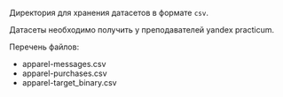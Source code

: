 Директория для хранения датасетов в формате ``csv``.

Датасеты необходимо получить у преподавателей yandex practicum.

Перечень файлов:
- apparel-messages.csv
- apparel-purchases.csv
- apparel-target_binary.csv